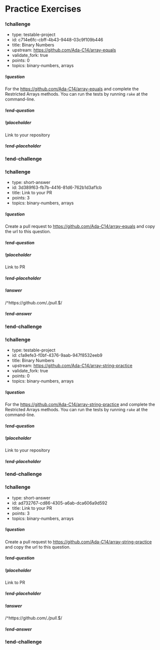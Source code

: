 # Practice Exercises

<!-- >>>>>>>>>>>>>>>>>>>>>> BEGIN CHALLENGE >>>>>>>>>>>>>>>>>>>>>> -->
<!-- Replace everything in square brackets [] and remove brackets  -->

### !challenge

* type: testable-project
* id: c714e6fc-cbff-4b43-9448-03c9f109b446
* title: Binary Numbers
* upstream: https://github.com/Ada-C14/array-equals
* validate_fork: true
* points: 0
* topics: binary-numbers, arrays

##### !question

For the https://github.com/Ada-C14/array-equals and complete the Restricted Arrays methods.  You can run the tests by running `rake` at the command-line.

##### !end-question

##### !placeholder

Link to your repository

##### !end-placeholder

<!-- other optional sections -->
<!-- !hint - !end-hint (markdown, users can see after a failed attempt) -->
<!-- !rubric - !end-rubric (markdown, instructors can see while scoring a checkpoint) -->
<!-- !explanation - !end-explanation (markdown, students can see after answering correctly) -->

### !end-challenge

<!-- ======================= END CHALLENGE ======================= -->

<!-- >>>>>>>>>>>>>>>>>>>>>> BEGIN CHALLENGE >>>>>>>>>>>>>>>>>>>>>> -->
<!-- Replace everything in square brackets [] and remove brackets  -->

### !challenge

* type: short-answer
* id: 3d389f63-fb7b-4416-81d6-762b1d3af1cb
* title: Link to your PR
* points: 3
* topics: binary-numbers, arrays

##### !question

Create a pull request to https://github.com/Ada-C14/array-equals and copy the url to this question.

##### !end-question

##### !placeholder

Link to PR

##### !end-placeholder

##### !answer

/^https:\/\/github.com\/.*\/pull.*$/

##### !end-answer

<!-- other optional sections -->
<!-- !hint - !end-hint (markdown, users can see after a failed attempt) -->
<!-- !rubric - !end-rubric (markdown, instructors can see while scoring a checkpoint) -->
<!-- !explanation - !end-explanation (markdown, students can see after answering correctly) -->

### !end-challenge

<!-- ======================= END CHALLENGE ======================= -->

<!-- >>>>>>>>>>>>>>>>>>>>>> BEGIN CHALLENGE >>>>>>>>>>>>>>>>>>>>>> -->
<!-- Replace everything in square brackets [] and remove brackets  -->

### !challenge

* type: testable-project
* id: c1a9efe3-f0bf-4376-9aab-947f8532eeb9
* title: Binary Numbers
* upstream: https://github.com/Ada-C14/array-string-practice
* validate_fork: true
* points: 0
* topics: binary-numbers, arrays

##### !question

For the https://github.com/Ada-C14/array-string-practice and complete the Restricted Arrays methods.  You can run the tests by running `rake` at the command-line.

##### !end-question

##### !placeholder

Link to your repository

##### !end-placeholder

<!-- other optional sections -->
<!-- !hint - !end-hint (markdown, users can see after a failed attempt) -->
<!-- !rubric - !end-rubric (markdown, instructors can see while scoring a checkpoint) -->
<!-- !explanation - !end-explanation (markdown, students can see after answering correctly) -->

### !end-challenge

<!-- ======================= END CHALLENGE ======================= -->

<!-- >>>>>>>>>>>>>>>>>>>>>> BEGIN CHALLENGE >>>>>>>>>>>>>>>>>>>>>> -->
<!-- Replace everything in square brackets [] and remove brackets  -->

### !challenge

* type: short-answer
* id: ad732767-cd86-4305-a6ab-dca606a9d592
* title: Link to your PR
* points: 3
* topics: binary-numbers, arrays

##### !question

Create a pull request to https://github.com/Ada-C14/array-string-practice and copy the url to this question.

##### !end-question

##### !placeholder

Link to PR

##### !end-placeholder

##### !answer

/^https:\/\/github.com\/.*\/pull.*$/

##### !end-answer

<!-- other optional sections -->
<!-- !hint - !end-hint (markdown, users can see after a failed attempt) -->
<!-- !rubric - !end-rubric (markdown, instructors can see while scoring a checkpoint) -->
<!-- !explanation - !end-explanation (markdown, students can see after answering correctly) -->

### !end-challenge

<!-- ======================= END CHALLENGE ======================= -->